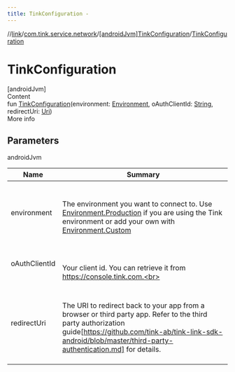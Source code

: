 ```yaml
---
title: TinkConfiguration -
---
```

//[link](../../index.md)/[com.tink.service.network](../index.md)/[[androidJvm]TinkConfiguration](index.md)/[TinkConfiguration](-tink-configuration.md)



# TinkConfiguration  
[androidJvm]  
Content  
fun [TinkConfiguration](-tink-configuration.md)(environment: [Environment](../[android-jvm]-environment/index.md), oAuthClientId: [String](https://kotlinlang.org/api/latest/jvm/stdlib/kotlin/-string/index.html), redirectUri: [Uri](https://developer.android.com/reference/kotlin/android/net/Uri.html))  
More info  


## Parameters  
  
androidJvm  
  
|  Name|  Summary| 
|---|---|
| <a name="com.tink.service.network/TinkConfiguration/TinkConfiguration/#com.tink.service.network.Environment#kotlin.String#android.net.Uri/PointingToDeclaration/"></a>environment| <a name="com.tink.service.network/TinkConfiguration/TinkConfiguration/#com.tink.service.network.Environment#kotlin.String#android.net.Uri/PointingToDeclaration/"></a><br><br>The environment you want to connect to. Use [Environment.Production](../[android-jvm]-environment/-production/index.md) if you are using the Tink environment or add your own with [Environment.Custom](../[android-jvm]-environment/-custom/index.md)<br><br>
| <a name="com.tink.service.network/TinkConfiguration/TinkConfiguration/#com.tink.service.network.Environment#kotlin.String#android.net.Uri/PointingToDeclaration/"></a>oAuthClientId| <a name="com.tink.service.network/TinkConfiguration/TinkConfiguration/#com.tink.service.network.Environment#kotlin.String#android.net.Uri/PointingToDeclaration/"></a><br><br>Your client id. You can retrieve it from https://console.tink.com.<br><br>
| <a name="com.tink.service.network/TinkConfiguration/TinkConfiguration/#com.tink.service.network.Environment#kotlin.String#android.net.Uri/PointingToDeclaration/"></a>redirectUri| <a name="com.tink.service.network/TinkConfiguration/TinkConfiguration/#com.tink.service.network.Environment#kotlin.String#android.net.Uri/PointingToDeclaration/"></a><br><br>The URI to redirect back to your app from a browser or third party app. Refer to the third party authorization guide[https://github.com/tink-ab/tink-link-sdk-android/blob/master/third-party-authentication.md] for details.<br><br>
  
  



